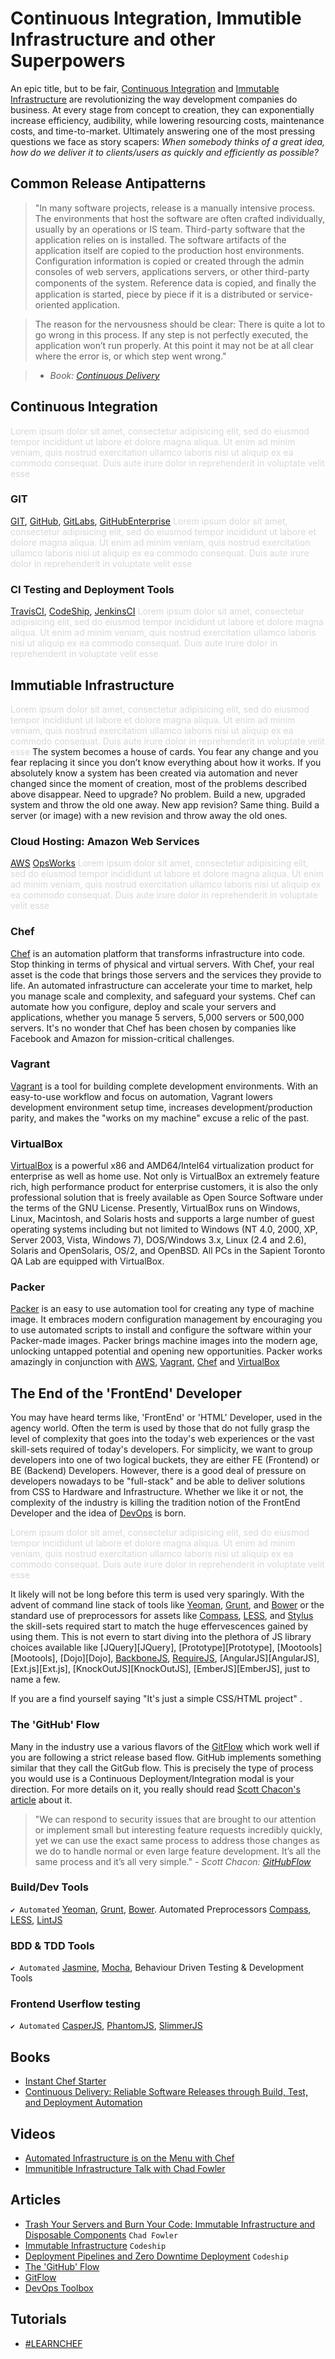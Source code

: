 
Continuous Integration, Immutible Infrastructure and other Superpowers
=============================================================================
An epic title, but to be fair, [Continuous Integration][ContinuousIntegration] and [Immutable Infrastructure][ImmutableInfrastructure] are revolutionizing the way development companies do business. At every stage from concept to creation, they can exponentially increase efficiency, audibility, while lowering resourcing costs, maintenance costs, and time-to-market. Ultimately answering one of the most pressing questions we face as story scapers: *When somebody thinks of a great idea, how do we deliver it to clients/users as quickly and efficiently as possible?*


## Common Release Antipatterns
> "In many software projects, release is a manually intensive process. The environments 
that host the software are often crafted individually, usually by an operations or 
IS team. Third-party software that the application relies on is installed.
The software artifacts of the application itself are copied to the production host 
environments. Configuration information is copied or created through the admin 
consoles of web servers, applications servers, or other third-party components
of the system. Reference data is copied, and ﬁnally the application is started,
piece by piece if it is a distributed or service-oriented application. 

> The reason for the nervousness should be clear: There is quite a lot to go wrong
in this process. If any step is not perfectly executed, the application won’t run 
properly. At this point it may not be at all clear where the error is, or which step
went wrong." 

> - *Book: [Continuous Delivery][ContinuousDelivery]* 

## Continuous Integration
<span style="color:#D8D8D8;">Lorem ipsum dolor sit amet, consectetur adipisicing elit, sed do eiusmod
tempor incididunt ut labore et dolore magna aliqua. Ut enim ad minim veniam,
quis nostrud exercitation ullamco laboris nisi ut aliquip ex ea commodo
consequat. Duis aute irure dolor in reprehenderit in voluptate velit esse</span>

### GIT
[GIT][GIT], [GitHub][GitHub], [GitLabs][GitLabs], [GitHubEnterprise][GitHubEnterprise] 
<span style="color:#D8D8D8;">Lorem ipsum dolor sit amet, consectetur adipisicing elit, sed do eiusmod
tempor incididunt ut labore et dolore magna aliqua. Ut enim ad minim veniam,
quis nostrud exercitation ullamco laboris nisi ut aliquip ex ea commodo
consequat. Duis aute irure dolor in reprehenderit in voluptate velit esse</span>

### CI Testing and Deployment Tools
[TravisCI][TravisCI], [CodeShip][CodeShip], [JenkinsCI][JenkinsCI]
<span style="color:#D8D8D8;">Lorem ipsum dolor sit amet, consectetur adipisicing elit, sed do eiusmod
tempor incididunt ut labore et dolore magna aliqua. Ut enim ad minim veniam,
quis nostrud exercitation ullamco laboris nisi ut aliquip ex ea commodo
consequat. Duis aute irure dolor in reprehenderit in voluptate velit esse</span>

## Immutiable Infrastructure
<span style="color:#D8D8D8;">Lorem ipsum dolor sit amet, consectetur adipisicing elit, sed do eiusmod
tempor incididunt ut labore et dolore magna aliqua. Ut enim ad minim veniam,
quis nostrud exercitation ullamco laboris nisi ut aliquip ex ea commodo
consequat. Duis aute irure dolor in reprehenderit in voluptate velit esse</span>
The system becomes a house of cards. You fear any change and you fear replacing 
it since you don’t know everything about how it works.
If you absolutely know a system has been created via automation and never 
changed since the moment of creation, most of the problems described above 
disappear. Need to upgrade? No problem. Build a new, upgraded system and 
throw the old one away. New app revision? Same thing. Build a server 
(or image) with a new revision and throw away the old ones.

### Cloud Hosting: Amazon Web Services
[AWS][AWS] [OpsWorks][OpsWorks]
<span style="color:#D8D8D8;">Lorem ipsum dolor sit amet, consectetur adipisicing elit, sed do eiusmod
tempor incididunt ut labore et dolore magna aliqua. Ut enim ad minim veniam,
quis nostrud exercitation ullamco laboris nisi ut aliquip ex ea commodo
consequat. Duis aute irure dolor in reprehenderit in voluptate velit esse</span>


### Chef
[Chef][Chef] is an automation platform that transforms infrastructure into code. Stop thinking in terms of physical and virtual servers. With Chef, your real asset is the code that brings those servers and the services they provide to life. An automated infrastructure can accelerate your time to market, help you manage scale and complexity, and safeguard your systems. Chef can automate how you configure, deploy and scale your servers and applications, whether you manage 5 servers, 5,000 servers or 500,000 servers. It's no wonder that Chef has been chosen by companies like Facebook and Amazon for mission-critical challenges.

### Vagrant
[Vagrant][Vagrant] is a tool for building complete development environments. With an easy-to-use workflow and focus on automation, Vagrant lowers development environment setup time, increases development/production parity, and makes the "works on my machine" excuse a relic of the past.

### VirtualBox
[VirtualBox][VirtualBox] is a powerful x86 and AMD64/Intel64 virtualization product for enterprise as well as home use. Not only is VirtualBox an extremely feature rich, high performance product for enterprise customers, it is also the only professional solution that is freely available as Open Source Software under the terms of the GNU License. Presently, VirtualBox runs on Windows, Linux, Macintosh, and Solaris hosts and supports a large number of guest operating systems including but not limited to Windows (NT 4.0, 2000, XP, Server 2003, Vista, Windows 7), DOS/Windows 3.x, Linux (2.4 and 2.6), Solaris and OpenSolaris, OS/2, and OpenBSD. All PCs in the Sapient Toronto QA Lab are equipped with VirtualBox.

### Packer
[Packer][Packer] is an easy to use automation tool for creating any type of machine image. It embraces modern configuration management by encouraging you to use automated scripts to install and configure the software within your Packer-made images. Packer brings machine images into the modern age, unlocking untapped potential and opening new opportunities. Packer works amazingly in conjunction with [AWS][AWS], [Vagrant][Vagrant], [Chef][Chef] and [VirtualBox][VirtualBox]

## The End of the 'FrontEnd' Developer
You may have heard terms like, 'FrontEnd' or 'HTML' Developer, used in the agency world. Often the term is used by those that do not fully grasp the level of complexity that goes into the today's web experiences or the vast skill-sets required of today's developers. For simplicity, we want to group developers into one of two logical buckets, they are either FE (Frontend) or BE (Backend) Developers. However, there is a good deal of pressure on developers nowadays to be "full-stack" and be able to deliver solutions from CSS to Hardware and Infrastructure. Whether we like it or not, the complexity of the industry is killing the tradition notion of the FrontEnd Developer and the idea of [DevOps][DevOps] is born. 

<span style="color:#D8D8D8;">Lorem ipsum dolor sit amet, consectetur adipisicing elit, sed do eiusmod
tempor incididunt ut labore et dolore magna aliqua. Ut enim ad minim veniam,
quis nostrud exercitation ullamco laboris nisi ut aliquip ex ea commodo
consequat. Duis aute irure dolor in reprehenderit in voluptate velit esse</span>

 It likely will not be long before this term is used very sparingly. With the advent of command line stack of tools like [Yeoman][Yeoman], [Grunt][Grunt], and [Bower][Bower] or the standard use of preprocessors for assets like [Compass][Compass], [LESS][LESS], and [Stylus][Stylus] the skill-sets required start to match the huge effervescences gained by using them. This is not evern to start diving into the plethora of JS library choices available like [JQuery][JQuery], [Prototype][Prototype], [Mootools][Mootools], [Dojo][Dojo], [BackboneJS][BackboneJS], [RequireJS][RequireJS], [AngularJS][AngularJS], [Ext.js][Ext.js], [KnockOutJS][KnockOutJS], [EmberJS][EmberJS], just to name a few.

 If you are a  find yourself saying "It's just a simple CSS/HTML project" . 

### The 'GitHub' Flow
Many in the industry use a various flavors of the [GitFlow][GitFlow] which work well if you are following a strict release based flow. GitHub implements something similar that they call the GitGub flow. This is precisely the type of process you would use is a Continuous Deployment/Integration modal is your direction. For more details on it, you really should read [Scott Chacon's article][GitHubFlow] about it.
> "We can respond to security issues that are brought to our attention or implement small but interesting feature requests incredibly quickly, yet we can use the exact same process to address those changes as we do to handle normal or even large feature development. It’s all the same process and it’s all very simple." - *Scott Chacon: [GitHubFlow][GitHubFlow]*


### Build/Dev Tools 
`✔ Automated` [Yeoman][Yeoman], [Grunt][Grunt], [Bower][Bower]. Automated Preprocessors  [Compass][Compass], [LESS][LESS], [LintJS][LintJS]

### BDD & TDD Tools
`✔ Automated` [Jasmine][Jasmine], [Mocha][Mocha], Behaviour Driven Testing & Development Tools

### Frontend Userflow testing
`✔ Automated` [CasperJS][CasperJS], [PhantomJS][PhantomJS], [SlimmerJS][SlimmerJS]

## Books
- [Instant Chef Starter][InstantChefStarter]
- [Continuous Delivery: Reliable Software Releases through Build, Test, and Deployment Automation][ContinuousDelivery]


## Videos 
- [Automated Infrastructure is on the Menu with Chef][AutomatedChef]
- [Immunitible Infrastructure Talk with Chad Fowler][ImmunitibleInfraWChadFowler]

## Articles
- [Trash Your Servers and Burn Your Code: Immutable Infrastructure and Disposable Components][TrashYourServers] `Chad Fowler`
- [Immutable Infrastructure][CodeshipImmutableInfrastructure] `Codeship`
- [Deployment Pipelines and Zero Downtime Deployment][DeploymentPipelines] `Codeship`
- [The 'GitHub' Flow][GitHubFlow]
- [GitFlow][GitFlow]
- [DevOps Toolbox][DevOpsToolbox]

## Tutorials
- [#LEARNCHEF][#LEARNCHEF]

<!-- ## Immuniable Infra Tools -->
[Chef]: http://www.opscode.com/chef/
[Puppet]: http://puppetlabs.com/
[Packer]: http://www.packer.io/
[Vagrant]: http://www.vagrantup.com/
[VirtualBox]: https://www.virtualbox.org/
[AWS]: http://aws.amazon.com/
[OpsWorks]: http://aws.amazon.com/opsworks/

<!-- ## Version Control / Deployment -->
[GIT]: http://git-scm.com/
[GitHub]: https://github.com/
[GitLabs]: http://gitlab.org/
[GitHubEnterprise]: https://enterprise.github.com/

<!-- ## Continuious Deployment/Delivery Tools -->
[TravisCI]: http://travis-ci.com/
[CodeShip]: http://codeship.io/
[JenkinsCI]: http://jenkins-ci.org/

<!-- ## CommandLine Automation Tools -->
[Grunt]: http://gruntjs.com/
[Bower]: http://bower.io/
[Yeoman]: http://yeoman.io/

<!-- ## Development Preprocessors -->
[Compass]: http://compass-style.org/
[LESS]: http://lesscss.org/
[Stylus]: http://learnboost.github.io/stylus/

<!-- ## Development Frameworks/Libraries/Languages -->
[BackboneJS]: http://backbonejs.org/
[RequireJS]: http://requirejs.org/
[NodeJS]: http://nodejs.org/
[ExpressJS]: http://expressjs.com/
[NPM]: https://npmjs.org/

<!-- ## Testing Frameworks & Tools -->
[Jasmine]: http://pivotal.github.io/jasmine/
[Mocha]: http://visionmedia.github.io/mocha/
[LintJS]: LintJS
[CasperJS]: http://casperjs.org/
[PhantomJS]: http://phantomjs.org/
[SlimmerJS]: http://slimerjs.org/

<!-- ## Example Applications -->
[Rendr]: https://github.com/airbnb/rendr
[Ghost]: https://ghost.org/features/



<!-- ## Books -->
[InstantChefStarter]: http://techbus.safaribooksonline.com/book/operating-systems-and-server-administration/9781782163466
[ContinuousDelivery]: http://techbus.safaribooksonline.com/book/software-engineering-and-development/software-testing/9780321670250

<!-- ## Articles -->
[GitFlow]: https://www.atlassian.com/git/workflows#!workflow-gitflow
[GitHubFlow]: http://scottchacon.com/2011/08/31/github-flow.html
[TrashYourServers]: http://chadfowler.com/blog/2013/06/23/immutable-deployments/
[ContinuousDelivery]: http://techbus.safaribooksonline.com/book/software-engineering-and-development/software-testing/9780321670250
[DeploymentPipelines]: http://blog.codeship.io/2013/08/30/the-codeship-workflow-part-3-deployment-pipelines.html
[CodeshipImmutableInfrastructure]: http://blog.codeship.io/2013/09/06/the-codeship-workflow-part-4-immutable-infrastructure.html
[DevOpsToolbox]: http://chrislaco.com/devops-toolbox/introduction/

<!-- ## Videos --> 
[AutomatedChef]: http://techbus.safaribooksonline.com/video/operating-systems-and-server-administration/9781449396497?bookview=overview
[ImmunitibleInfraWChadFowler]: http://foodfightshow.org/2013/07/immutable-infrastructure.html

<!-- ## Tutorials -->
[#LEARNCHEF]: https://learnchef.opscode.com

<!-- ## INDEX -->
[DevOps]: http://en.wikipedia.org/wiki/DevOps
[ContinuousIntegration]: http://en.wikipedia.org/wiki/Continuous_integration
[ImmutableInfrastructure]: http://chadfowler.com/blog/2013/06/23/immutable-deployments/




